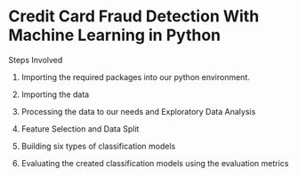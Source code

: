 # Credit Card Fraud Detection With Machine Learning in Python 
Steps Involved

1. Importing the required packages into our python environment.

2. Importing the data

3. Processing the data to our needs and Exploratory Data Analysis

4. Feature Selection and Data Split

5. Building six types of classification models

6. Evaluating the created classification models using the evaluation metrics
